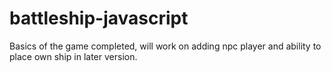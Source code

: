 # battleship-javascript

Basics of the game completed, will work on adding npc player and ability to place own ship in later version.
